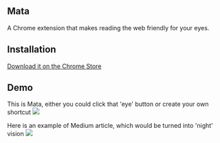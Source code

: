 ## Mata
A Chrome extension that makes reading the web friendly for your eyes. 


## Installation
[Download it on the Chrome Store](https://chrome.google.com/webstore/detail/mata/oakhnpcgdembaopakdnfkejfcaeipeik?hl=en-US)

## Demo
This is Mata, either you could click that 'eye' button or create your own shortcut
![](http://i.imgur.com/Adw6b37.png)

Here is an example of Medium article, which would be turned into 'night' vision
![](http://g.recordit.co/qtEgeaAP5k.gif)


